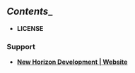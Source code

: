 ## **_Contents__**
- **LICENSE**

### **__Support__**
- <a href="https://www.newhorizon.dev/">**New Horizon Development | Website**</a>